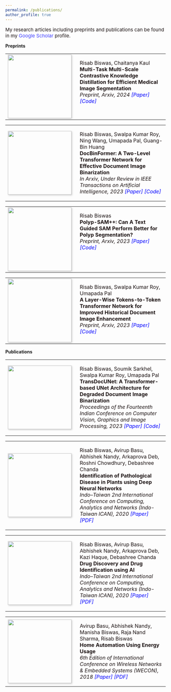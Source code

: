 ```yaml
---
permalink: /publications/
author_profile: true
---
```


<span style="font-size: 15px; color: #1B1212;">My research articles including preprints and publications can be found in my <a href="https://scholar.google.com/citations?user=xC3keU4AAAAJ&hl=en" style="text-decoration: none; color: #4040FF;">Google Scholar</a> profile.

<strong>Preprints</strong> <br>

<table style="border: none; border-collapse: collapse;" onmouseover="this.style.backgroundColor='#f0f0f0';" onmouseout="this.style.backgroundColor='';">
  <tbody>
    <tr>
      <td style="border: none;">
        <img style="float: left; margin-right: 10px; box-shadow: 2px 2px 5px rgba(0,0,0,0.2);" src="https://risabbiswas.github.io/images/MTMS_Seg.png" width="200" height="200">
      </td>
      <td style="height: 200px; vertical-align: top; border: none; color: #1B1212;">
        <p>
          Risab Biswas, Chaitanya Kaul <br>
          <strong>Multi-Task Multi-Scale Contrastive Knowledge Distillation for Efficient Medical Image Segmentation</strong> <br>
          <i> Preprint, Arxiv, 2024 
            <a href="https://arxiv.org/pdf/2406.03173" style="color: blue; text-decoration: none;"> [Paper] </a>
            <a href="https://github.com/RisabBiswas/MTMS-Med-Seg-KD" style="color: blue; text-decoration: none;"> [Code] </a>
          </i>
        </p>
      </td>
    </tr>
  </tbody>
</table>

<table style="border: none; border-collapse: collapse;" onmouseover="this.style.backgroundColor='#f0f0f0';" onmouseout="this.style.backgroundColor='';">
  <tbody>
    <tr>
      <td style="border: none;">
        <img style="float: left; margin-right: 10px; box-shadow: 2px 2px 5px rgba(0,0,0,0.2);" src="https://risabbiswas.github.io/images/DocBinFormer_2.png" width="200" height="200">
      </td>
      <td style="height: 200px; vertical-align: top; border: none; color: #1B1212;">
        <p>
          Risab Biswas, Swalpa Kumar Roy, Ning Wang, Umapada Pal, Guang-Bin Huang<br>
          <strong>DocBinFormer: A Two-Level Transformer Network for Effective Document Image Binarization</strong> <br>
          <i> In Arxiv, Under Review in IEEE Transactions on Artificial Intelligence, 2023 
            <a href="https://arxiv.org/abs/2312.03568" style="color: blue; text-decoration: none;"> [Paper] </a>
            <a href="https://github.com/RisabBiswas/DocBinFormer" style="color: blue; text-decoration: none;"> [Code] </a>
          </i>
        </p>
      </td>
    </tr>
  </tbody>
</table>

<table style="border: none; border-collapse: collapse;" onmouseover="this.style.backgroundColor='#f0f0f0';" onmouseout="this.style.backgroundColor='';">
  <tbody>
    <tr>
      <td style="border: none;">
        <img style="float: left; margin-right: 10px; box-shadow: 2px 2px 5px rgba(0,0,0,0.2);" src="https://risabbiswas.github.io/images/Arch_Polyp-SAM++.png" width="200" height="200">
      </td>
      <td style="height: 200px; vertical-align: top; border: none; color: #1B1212;">
        <p>
          Risab Biswas<br>
          <strong>Polyp-SAM++: Can A Text Guided SAM Perform Better for Polyp Segmentation?</strong> <br>
          <i> Preprint, Arxiv, 2023 
            <a href="https://arxiv.org/pdf/2308.06623" style="color: blue; text-decoration: none;"> [Paper] </a>
            <a href="https://github.com/RisabBiswas/Polyp-SAM-PlusPlus" style="color: blue; text-decoration: none;"> [Code] </a>
          </i>
        </p>
      </td>
    </tr>
  </tbody>
</table>

<table style="border: none; border-collapse: collapse;" onmouseover="this.style.backgroundColor='#f0f0f0';" onmouseout="this.style.backgroundColor='';">
<tbody>
<tr> 
  <td style="border: none;"> 
    <img style="float: left; margin-right: 10px; box-shadow: 2px 2px 5px rgba(0,0,0,0.2);" src="https://risabbiswas.github.io/images/T2T-BinFormer.png" width="200px" height="200px"> 
  </td>
  <td style="height=200px; vertical-align: top; border: none; color: #1B1212;"> 
    <p>
      Risab Biswas, Swalpa Kumar Roy, Umapada Pal<br> 
      <strong>A Layer-Wise Tokens-to-Token Transformer Network for Improved Historical Document Image Enhancement</strong> <br>
      <i> Preprint, Arxiv, 2023 
      <a href="https://arxiv.org/abs/2312.03946" style="color: blue; text-decoration: none;"> [Paper] </a> 
      <a href="https://github.com/RisabBiswas/T2T-BinFormer" style="color: blue; text-decoration: none;"> [Code] </a>
      </i>  
    </p> 
  </td>
</tr>
</tbody>
</table>

<strong>Publications</strong> <br>

<table style="border: none; border-collapse: collapse;" onmouseover="this.style.backgroundColor='#f0f0f0';" onmouseout="this.style.backgroundColor='';">
<tbody>
<tr> 
  <td style="border: none;"> 
    <img style="float: left; margin-right: 10px; box-shadow: 2px 2px 5px rgba(0,0,0,0.2);" src="https://risabbiswas.github.io/images/ICVGIP.png" width="200px" height="200px"> 
  </td>
  <td style="height=200px; vertical-align: top; border: none; color: #1B1212;"> 
    <p>
      Risab Biswas, Soumik Sarkhel, Swalpa Kumar Roy, Umapada Pal <br> 
      <strong>TransDocUNet: A Transformer-based UNet Architecture for Degraded Document Image Binarization</strong> <br>
      <i> Proceedings of the Fourteenth Indian Conference on Computer Vision, Graphics and Image Processing, 2023 
      <a href="https://dl.acm.org/doi/abs/10.1145/3627631.3627639" style="color: blue; text-decoration: none;"> [Paper] </a> 
      <a href="https://github.com/RisabBiswas/TransDocUNet" style="color: blue; text-decoration: none;"> [Code] </a>
      </i>  
    </p> 
  </td>
</tr>
</tbody>
</table>

<table style="border: none; border-collapse: collapse;" onmouseover="this.style.backgroundColor='#f0f0f0';" onmouseout="this.style.backgroundColor='';">
<tbody>
<tr> 
  <td style="border: none;">  
    <img style="float: left; margin-right: 10px; box-shadow: 2px 2px 5px rgba(0,0,0,0.2);" src="https://risabbiswas.github.io/images/Plant_Disease_2.png" width="200px" height="200px"> 
  </td>
  <td style="height=200px; vertical-align: top; border: none; color: #1B1212;"> 
    <p>
      Risab Biswas, Avirup Basu, Abhishek Nandy, Arkaprova Deb, Roshni Chowdhury, Debashree Chanda <br> 
      <strong>Identification of Pathological Disease in Plants using Deep Neural Networks</strong> <br>
      <i> Indo–Taiwan 2nd International Conference on Computing, Analytics and Networks (Indo-Taiwan ICAN), 2020 
      <a href="https://ieeexplore.ieee.org/abstract/document/9181339" style="color: blue; text-decoration: none;"> [Paper] </a> 
      <a href="https://www.researchgate.net/publication/344057486_Identification_of_Pathological_Disease_in_Plants_using_Deep_Neural_Networks_-_Powered_by_IntelR_Distribution_of_OpenVINO_Toolkit" style="color: blue; text-decoration: none;"> [PDF] </a>
      </i>  
    </p> 
  </td>
</tr>
</tbody>
</table>

<table style="border: none; border-collapse: collapse;" onmouseover="this.style.backgroundColor='#f0f0f0';" onmouseout="this.style.backgroundColor='';">
<tbody>
<tr> 
  <td style="border: none;"> 
    <img style="float: left; margin-right: 10px; box-shadow: 2px 2px 5px rgba(0,0,0,0.2);" src="https://risabbiswas.github.io/images/Drug Discovery_2.png" width="200px" height="200px"> 
  </td>
  <td style="height=200px; vertical-align: top; border: none; color: #1B1212;"> 
    <p>
      Risab Biswas, Avirup Basu, Abhishek Nandy, Arkaprova Deb, Kazi Haque, Debashree Chanda <br> 
      <strong>Drug Discovery and Drug Identification using AI</strong> <br>
      <i> Indo–Taiwan 2nd International Conference on Computing, Analytics and Networks (Indo-Taiwan ICAN), 2020 
      <a href="https://ieeexplore.ieee.org/abstract/document/9181309/" style="color: blue; text-decoration: none;"> [Paper] </a> 
      <a href="https://www.researchgate.net/publication/344063648_Drug_Discovery_and_Drug_Identification_using_AI" style="color: blue; text-decoration: none;"> [PDF] </a>
      </i>  
    </p> 
  </td>
</tr>
</tbody>
</table>

<table style="border: none; border-collapse: collapse;" onmouseover="this.style.backgroundColor='#f0f0f0';" onmouseout="this.style.backgroundColor='';">
<tbody>
<tr> 
  <td style="border: none;"> 
    <img style="float: left; margin-right: 10px; box-shadow: 2px 2px 5px rgba(0,0,0,0.2);" src="https://risabbiswas.github.io/images/Home_Automation.png" width="200px" height="200px"> 
  </td>
  <td style="height=200px; vertical-align: top; border: none; color: #1B1212;"> 
    <p>
      Avirup Basu, Abhishek Nandy, Manisha Biswas, Raja Nand Sharma, Risab Biswas <br> 
      <strong>Home Automation Using Energy Usage</strong> <br>
      <i> 6th Edition of International Conference on Wireless Networks & Embedded Systems (WECON), 2018 
      <a href="https://ieeexplore.ieee.org/abstract/document/8782049" style="color: blue; text-decoration: none;"> [Paper] </a> 
      <a href="https://www.researchgate.net/profile/Risab-Biswas/publication/334854275_Home_Automation_Using_Energy_Usage/links/629fce1fc660ab61f86b4158/Home-Automation-Using-Energy-Usage.pdf" style="color: blue; text-decoration: none;"> [PDF] </a>
      </i>  
    </p> 
  </td>
</tr>
</tbody>
</table>



